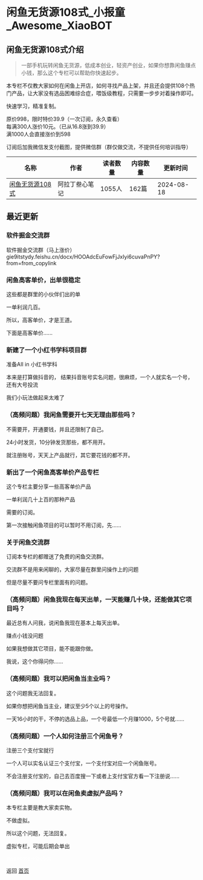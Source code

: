 # 闲鱼无货源108式_小报童_Awesome_XiaoBOT

## 闲鱼无货源108式介绍
> 一部手机玩转闲鱼无货源，低成本创业，轻资产创业，如果你想靠闲鱼赚点小钱，那么这个专栏可以帮助你快速起步。    
    
本专栏不仅教大家如何在闲鱼上开店，如何寻找产品上架，并且还会提供108个热门产品，让大家没有选品困难综合症，喂饭级教程，只需要一步步对着操作即可。    
    
快速学习，精准复制。    
    
原价998，限时特价39.9（一次订阅，永久查看）    
每满300人涨价10元。（已从16.8涨到39.9）    
满1000人会直接涨价到598    
    
订阅后加我微信发支付截图，提供微信群（群仅做交流，不提供任何培训指导）  
  


|名称|作者|读者数量|内容数量|更新时间|
|---|---|---|---|---|
|[闲鱼无货源108式](https://xiaobot.net/p/maotai?refer=0b133df9-27dc-423b-8101-639049001c13)|阿拉丁叁心笔记|1055人|162篇|2024-08-18|

## 最近更新
### 软件掘金交流群

软件掘金交流群（马上涨价）gie9itstydy.feishu.cn/docx/HOOAdcEuFowFjJxIyi6cuvaPnPY?from=from_copylink

### 闲鱼高客单价，出单很稳定

这些都是群里的小伙伴们出的单

一单利润几百。

所以，高客单价，才是王道。

下面是高客单价......

### 新建了一个小红书学科项目群

准备AII in 小红书学科

本来是打算做抖音的， 结果抖音账号实名问题，很麻烦，一个人就实名一个号，还有大号投流

我们小玩法做起来太难了

### （高频问题）我闲鱼需要开七天无理由那些吗？

不需要开，开通要钱，并且还限制了自己。

24小时发货，10分钟发货那些，都不用开。

就注册账号，天天上产品就行，其它要花钱的都不开。

### 新出了一个闲鱼高客单价产品专栏

这个专栏主要分享一些高客单价产品

一单利润几十上百的那种产品

需要的订阅。

第一次接触闲鱼项目的可以暂时不用订阅，先......

### 关于闲鱼交流群

订阅本专栏的都赠送了免费的闲鱼交流群。

交流群不是用来闲聊的，大家尽量在群里问操作上的问题

但是尽量不要问专栏里面有的问题。

### （高频问题）闲鱼我现在每天出单，一天能赚几十块，还能做其它项目吗？

最近总有人问我，说闲鱼我现在基本上每天出单。

赚点小钱没问题

如果我想做其它项目，能不能跟你做。

我说，这个你得问你......

### （高频问题）我可以把闲鱼当主业吗？

这个问题我无法回复。

如果你想把闲鱼当主业，建议至少5个以上的号操作。

一天16小时的干，不停的选品上品，一个号最低一个月赚1000，5个号就......

### （高频问题）一个人如何注册三个闲鱼号？

注册三个支付宝就行

一个人可以实名认证三个支付宝，一个支付宝对应一个闲鱼账号。

不会注册支付宝的，自己去百度搜一下或者上支付宝官方看一下注册说......

### （高频问题）我可以在闲鱼卖虚拟产品吗？

本专栏主要是教大家卖实物。

不做虚拟。

所以这个问题，无法回复。

虚拟专栏，可能后期会单出


<a href="https://github.com/Reno9527/awesome-xiaobot" style="color: white; text-decoration: none;">awesome-xiaobot</a>

返回 [首页](../README.md)
